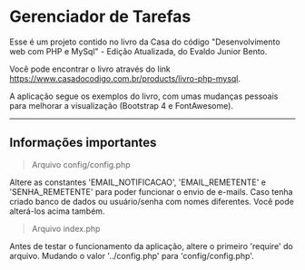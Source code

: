 # Gerenciador de Tarefas

Esse é um projeto contido no livro da Casa do código "Desenvolvimento web com PHP e MySql" - Edição Atualizada, do Evaldo Junior Bento.

Você pode encontrar o livro através do link https://www.casadocodigo.com.br/products/livro-php-mysql.

A aplicação segue os exemplos do livro, com umas mudanças pessoais para melhorar a visualização (Bootstrap 4 e FontAwesome).

----------------------------------------------------------------------

## Informações importantes

> Arquivo config/config.php

Altere as constantes 'EMAIL_NOTIFICACAO', 'EMAIL_REMETENTE' e 'SENHA_REMETENTE' para poder funcionar o envio de e-mails. Caso tenha criado banco de dados ou usuário/senha com nomes diferentes. Você pode alterá-los acima também.

> Arquivo index.php

Antes de testar o funcionamento da aplicação, altere o primeiro 'require' do arquivo. Mudando o valor '../config.php' para 'config/config.php'.